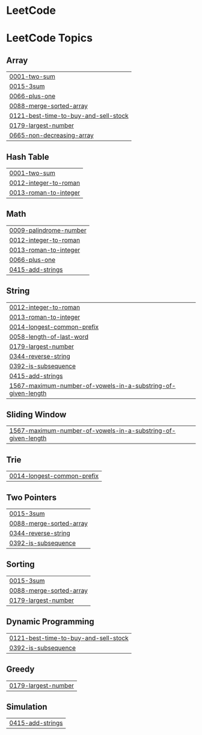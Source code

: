 # LeetCode
<!---LeetCode Topics Start-->
# LeetCode Topics
## Array
|  |
| ------- |
| [0001-two-sum](https://github.com/gamalmouhssine/LeetCode/tree/master/0001-two-sum) |
| [0015-3sum](https://github.com/gamalmouhssine/LeetCode/tree/master/0015-3sum) |
| [0066-plus-one](https://github.com/gamalmouhssine/LeetCode/tree/master/0066-plus-one) |
| [0088-merge-sorted-array](https://github.com/gamalmouhssine/LeetCode/tree/master/0088-merge-sorted-array) |
| [0121-best-time-to-buy-and-sell-stock](https://github.com/gamalmouhssine/LeetCode/tree/master/0121-best-time-to-buy-and-sell-stock) |
| [0179-largest-number](https://github.com/gamalmouhssine/LeetCode/tree/master/0179-largest-number) |
| [0665-non-decreasing-array](https://github.com/gamalmouhssine/LeetCode/tree/master/0665-non-decreasing-array) |
## Hash Table
|  |
| ------- |
| [0001-two-sum](https://github.com/gamalmouhssine/LeetCode/tree/master/0001-two-sum) |
| [0012-integer-to-roman](https://github.com/gamalmouhssine/LeetCode/tree/master/0012-integer-to-roman) |
| [0013-roman-to-integer](https://github.com/gamalmouhssine/LeetCode/tree/master/0013-roman-to-integer) |
## Math
|  |
| ------- |
| [0009-palindrome-number](https://github.com/gamalmouhssine/LeetCode/tree/master/0009-palindrome-number) |
| [0012-integer-to-roman](https://github.com/gamalmouhssine/LeetCode/tree/master/0012-integer-to-roman) |
| [0013-roman-to-integer](https://github.com/gamalmouhssine/LeetCode/tree/master/0013-roman-to-integer) |
| [0066-plus-one](https://github.com/gamalmouhssine/LeetCode/tree/master/0066-plus-one) |
| [0415-add-strings](https://github.com/gamalmouhssine/LeetCode/tree/master/0415-add-strings) |
## String
|  |
| ------- |
| [0012-integer-to-roman](https://github.com/gamalmouhssine/LeetCode/tree/master/0012-integer-to-roman) |
| [0013-roman-to-integer](https://github.com/gamalmouhssine/LeetCode/tree/master/0013-roman-to-integer) |
| [0014-longest-common-prefix](https://github.com/gamalmouhssine/LeetCode/tree/master/0014-longest-common-prefix) |
| [0058-length-of-last-word](https://github.com/gamalmouhssine/LeetCode/tree/master/0058-length-of-last-word) |
| [0179-largest-number](https://github.com/gamalmouhssine/LeetCode/tree/master/0179-largest-number) |
| [0344-reverse-string](https://github.com/gamalmouhssine/LeetCode/tree/master/0344-reverse-string) |
| [0392-is-subsequence](https://github.com/gamalmouhssine/LeetCode/tree/master/0392-is-subsequence) |
| [0415-add-strings](https://github.com/gamalmouhssine/LeetCode/tree/master/0415-add-strings) |
| [1567-maximum-number-of-vowels-in-a-substring-of-given-length](https://github.com/gamalmouhssine/LeetCode/tree/master/1567-maximum-number-of-vowels-in-a-substring-of-given-length) |
## Sliding Window
|  |
| ------- |
| [1567-maximum-number-of-vowels-in-a-substring-of-given-length](https://github.com/gamalmouhssine/LeetCode/tree/master/1567-maximum-number-of-vowels-in-a-substring-of-given-length) |
## Trie
|  |
| ------- |
| [0014-longest-common-prefix](https://github.com/gamalmouhssine/LeetCode/tree/master/0014-longest-common-prefix) |
## Two Pointers
|  |
| ------- |
| [0015-3sum](https://github.com/gamalmouhssine/LeetCode/tree/master/0015-3sum) |
| [0088-merge-sorted-array](https://github.com/gamalmouhssine/LeetCode/tree/master/0088-merge-sorted-array) |
| [0344-reverse-string](https://github.com/gamalmouhssine/LeetCode/tree/master/0344-reverse-string) |
| [0392-is-subsequence](https://github.com/gamalmouhssine/LeetCode/tree/master/0392-is-subsequence) |
## Sorting
|  |
| ------- |
| [0015-3sum](https://github.com/gamalmouhssine/LeetCode/tree/master/0015-3sum) |
| [0088-merge-sorted-array](https://github.com/gamalmouhssine/LeetCode/tree/master/0088-merge-sorted-array) |
| [0179-largest-number](https://github.com/gamalmouhssine/LeetCode/tree/master/0179-largest-number) |
## Dynamic Programming
|  |
| ------- |
| [0121-best-time-to-buy-and-sell-stock](https://github.com/gamalmouhssine/LeetCode/tree/master/0121-best-time-to-buy-and-sell-stock) |
| [0392-is-subsequence](https://github.com/gamalmouhssine/LeetCode/tree/master/0392-is-subsequence) |
## Greedy
|  |
| ------- |
| [0179-largest-number](https://github.com/gamalmouhssine/LeetCode/tree/master/0179-largest-number) |
## Simulation
|  |
| ------- |
| [0415-add-strings](https://github.com/gamalmouhssine/LeetCode/tree/master/0415-add-strings) |
<!---LeetCode Topics End-->